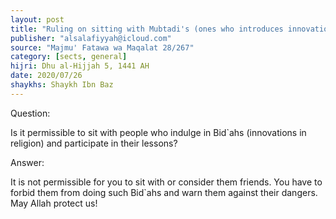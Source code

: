 ```yaml
---
layout: post
title: "Ruling on sitting with Mubtadi's (ones who introduces innovations in religion)"
publisher: "alsalafiyyah@icloud.com"
source: "Majmu' Fatawa wa Maqalat 28/267"
category: [sects, general]
hijri: Dhu al-Hijjah 5, 1441 AH
date: 2020/07/26
shaykhs: Shaykh Ibn Baz
---
```


Question: 

Is it permissible to sit with people who indulge in Bid`ahs (innovations in religion) and participate in their lessons? 

Answer:

It is not permissible for you to sit with or consider them friends. You have to forbid them from doing such Bid`ahs and warn them against their dangers. May Allah protect us!
